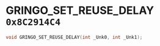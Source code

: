 # GRINGO_SET_REUSE_DELAY `0x8C2914C4`

```cpp
void GRINGO_SET_REUSE_DELAY(int _Unk0, int _Unk1);
```